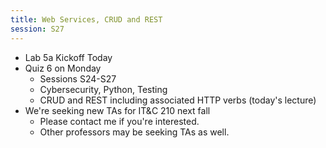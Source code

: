 ```yaml
---
title: Web Services, CRUD and REST
session: S27
---
```


* Lab 5a Kickoff Today
* Quiz 6 on Monday
    * Sessions S24-S27
    * Cybersecurity, Python, Testing
    * CRUD and REST including associated HTTP verbs (today's lecture)
* We're seeking new TAs for IT&C 210 next fall
    * Please contact me if you're interested.
    * Other professors may be seeking TAs as well.
